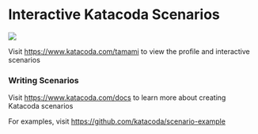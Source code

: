 # Interactive Katacoda Scenarios

[![](http://shields.katacoda.com/katacoda/tamami/count.svg)](https://www.katacoda.com/tamami "Get your profile on Katacoda.com")

Visit https://www.katacoda.com/tamami to view the profile and interactive scenarios

### Writing Scenarios
Visit https://www.katacoda.com/docs to learn more about creating Katacoda scenarios

For examples, visit https://github.com/katacoda/scenario-example
